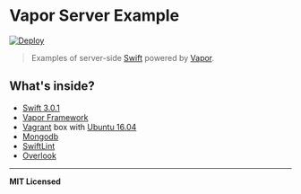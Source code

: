 # Vapor Server Example

[![Deploy](https://www.herokucdn.com/deploy/button.svg)](https://heroku.com/deploy)

> Examples of server-side [Swift](https://swift.org) powered by [Vapor](https://vapor.codes).

## What's inside?

- [Swift 3.0.1](https://swift.org)
- [Vapor Framework](https://vapor.codes)
- [Vagrant](https://www.vagrantup.com) box with [Ubuntu 16.04](https://atlas.hashicorp.com/ubuntu/boxes/xenial64)
- [Mongodb](https://docs.mongodb.com)
- [SwiftLint](https://github.com/realm/SwiftLint)
- [Overlook](https://github.com/wess/overlook)

---

**MIT Licensed**
